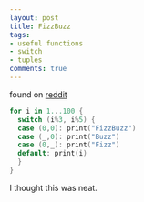 ```yaml
---
layout: post
title: FizzBuzz
tags:
- useful functions
- switch
- tuples
comments: true
---
```

found on [reddit](https://www.reddit.com/r/swift/comments/44dyym/fizzbuzz_test/czpkqw2)

```swift
for i in 1...100 {
  switch (i%3, i%5) {
  case (0,0): print("FizzBuzz")
  case (_,0): print("Buzz")
  case (0,_): print("Fizz")
  default: print(i)
  }
}
```

I thought this was neat.
